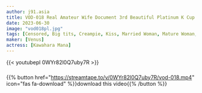 ```yaml
---
author: j91.asia
title: VOD-018 Real Amateur Wife Document 3rd Beautiful Platinum K Cup Colossal Tits Wife Wants Berokisu Adhesion Sex
date: 2023-06-30
image: "vod018pl.jpg"
tags: [Censored, Big tits, Creampie, Kiss, Married Woman, Mature Woman, Solowork]
maker: [Venus]
actress: [Kawahara Mana]
---
```



{{< youtubepl 0WYr82l0Q7uby7R >}}
###

{{% button href="https://streamtape.to/v/0WYr82l0Q7uby7R/vod-018.mp4" icon="fas fa-download" %}}download this video{{% /button %}}

